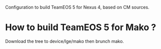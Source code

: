 Configuration to build TeamEOS 5 for Nexus 4, based on CM sources.

# How to build TeamEOS 5 for Mako ?

Download the tree to device/lge/mako then brunch mako.
